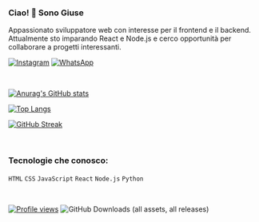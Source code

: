 ### Ciao! 👋 Sono Giuse

Appassionato sviluppatore web con interesse per il frontend e il backend.
Attualmente sto imparando React e Node.js e cerco opportunità per collaborare a progetti interessanti.

[![Instagram](https://img.shields.io/badge/Instagram-E4405F?style=for-the-badge&logo=instagram&logoColor=white)](https://www.instagram.com/giu.rochevivo/)
[![WhatsApp](https://img.shields.io/badge/WhatsApp-25D366?style=for-the-badge&logo=whatsapp&logoColor=white)](https://wa.me/393445461546)



<br>

[![Anurag's GitHub stats](https://github-readme-stats.vercel.app/api?username=giuse1106&show_icons=true&theme=dark)](https://github.com/anuraghazra/github-readme-stats)

[![Top Langs](https://github-readme-stats.vercel.app/api/top-langs/?username=giuse1106&layout=compact&theme=dark)](https://github.com/anuraghazra/github-readme-stats)

[![GitHub Streak](https://streak-stats.demolab.com/?user=giuse1106&theme=dark)](https://git.io/streak-stats)

<br>

### Tecnologie che conosco:

`HTML` `CSS` `JavaScript` `React` `Node.js` `Python`

<br>

[![Profile views](https://komarev.com/ghpvc/?username=giuse1106&label=Profile%20views&color=0e75b6&style=flat)](https://github.com/giuse1106)
![GitHub Downloads (all assets, all releases)](https://img.shields.io/github/downloads/giuse1106/giusemd/total)
